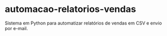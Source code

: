 # automacao-relatorios-vendas
Sistema em Python para automatizar relatórios de vendas em CSV e envio por e-mail.
